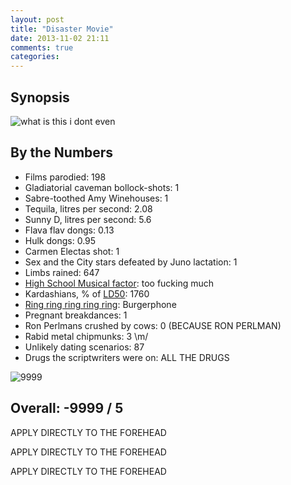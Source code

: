 ```yaml
---
layout: post
title: "Disaster Movie"
date: 2013-11-02 21:11
comments: true
categories: 
---
```


Synopsis
--------

![what is this i dont even](https://files.ianrenton.com/sites/filmreviews/disaster-movie/what-is-this-i-dont-even.jpg)

By the Numbers
--------------

* Films parodied: 198
* Gladiatorial caveman bollock-shots: 1
* Sabre-toothed Amy Winehouses: 1
* Tequila, litres per second: 2.08
* Sunny D, litres per second: 5.6
* Flava flav dongs: 0.13
* Hulk dongs: 0.95
* Carmen Electas shot: 1
* Sex and the City stars defeated by Juno lactation: 1
* Limbs rained: 647
* [High School Musical factor](../high-school-musical-2/): too fucking much
* Kardashians, % of [LD50](https://en.wikipedia.org/wiki/Median_lethal_dose): 1760
* [Ring ring ring ring ring](https://www.youtube.com/watch?v=j5C6X9vOEkU): Burgerphone
* Pregnant breakdances: 1
* Ron Perlmans crushed by cows: 0 (BECAUSE RON PERLMAN)
* Rabid metal chipmunks: 3 \m/
* Unlikely dating scenarios: 87
* Drugs the scriptwriters were on: ALL THE DRUGS

![9999](https://files.ianrenton.com/sites/filmreviews/disaster-movie/9999.jpg)

Overall: -9999 / 5
------------------

APPLY DIRECTLY TO THE FOREHEAD

APPLY DIRECTLY TO THE FOREHEAD

APPLY DIRECTLY TO THE FOREHEAD
